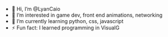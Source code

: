 - 👋 Hi, I’m @LyanCaio
- 👀 I’m interested in game dev, front end animations, networking
- 🌱 I’m currently learning python, css, javascript 
- ⚡ Fun fact: I learned programming in VisualG

